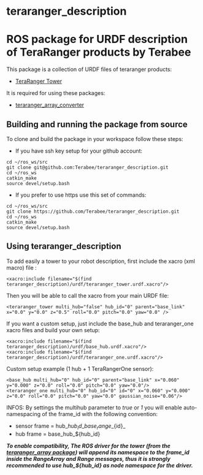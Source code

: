 # teraranger_description
# ROS package for URDF description of TeraRanger products by Terabee

This package is a collection of URDF files of teraranger products:
* [TeraRanger Tower](http://www.teraranger.com/teraranger-tower/)

It is required for using these packages:
* [teraranger_array_converter](https://github.com/Terabee/teraranger_array_converter)

## Building and running the package from source

To clone and build the package in your workspace follow these steps:

* If you have ssh key setup for your github account:

```
cd ~/ros_ws/src
git clone git@github.com:Terabee/teraranger_description.git
cd ~/ros_ws
catkin_make
source devel/setup.bash
```

* If you prefer to use https use this set of commands:

```
cd ~/ros_ws/src
git clone https://github.com/Terabee/teraranger_description.git
cd ~/ros_ws
catkin_make
source devel/setup.bash
```

## Using teraranger_description

To add easily a tower to your robot description, first include the xacro (xml macro) file :
```
<xacro:include filename="$(find teraranger_description)/urdf/teraranger_tower.urdf.xacro"/>
```
Then you will be able to call the xacro from your main URDF file:
```
<teraranger_tower multi_hub="false" hub_id="0" parent="base_link" x="0.0" y="0.0" z="0.5" roll="0.0" pitch="0.0" yaw="0.0" />
```
 
If you want a custom setup, just include the base_hub and teraranger_one xacro files and build your own setup:
```
<xacro:include filename="$(find teraranger_description)/urdf/base_hub.urdf.xacro"/>
<xacro:include filename="$(find teraranger_description)/urdf/teraranger_one.urdf.xacro"/>
```
Custom setup example (1 hub + 1 TeraRangerOne sensor):

```
<base_hub multi_hub="0" hub_id="0" parent="base_link" x="0.060" y="0.000" z="0.0" roll="0.0" pitch="0.0" yaw="0.0"/>
<teraranger_one multi_hub="0" hub_id="0" id="0" x="0.060" y="0.000" z="0.0" roll="0.0" pitch="0.0" yaw="0.0" gaussian_noise="0.06"/>
```
INFOS: By settings the multihub parameter to _true_ or _1_ you will enable auto-namespacing of the frame_id with the following convention:
* sensor frame = hub\_${hub_id}\_base_range\_${id}\_
* hub frame = base\_hub\_${hub_id}

___To enable compatibility, The ROS driver for the tower (from the [teraranger\_array package](https://github.com/Terabee/teraranger_array)) will append its namespace to the frame_id inside the RangeArray and Range messages, thus it is strongly recommended to use hub\_${hub_id} as node namespace for the driver.___


